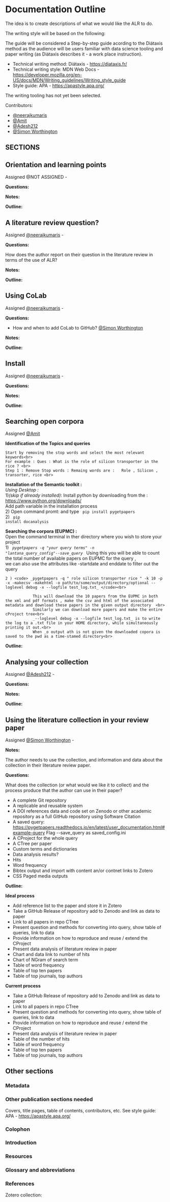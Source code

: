 # Documentation Outline

The idea is to create descriptions of what we would like the ALR to do.

The writing style will be based on the following:

The guide will be considered a Step-by-step guide acording to the Diátaxis method as the audience will be users familiar with data science tooling and paper writing (as Diátaxis describes it - a work place instruction).

 - Technical writing method: Diátaxis - https://diataxis.fr/
 - Technical writing style: MDN Web Docs - https://developer.mozilla.org/en-US/docs/MDN/Writing_guidelines/Writing_style_guide
 - Style guide: APA - https://apastyle.apa.org/

The writing tooling has not yet been selected.

Contributors:

 - [@neerajkumaris](https://github.com/neerajkumaris)
 - [@Amit](https://github.com/ydv-amit-ydv)
 - [@Adesh212](https://github.com/Adesh212)
 - [@Simon Worthington](https://github.com/mrchristian)

## SECTIONS

## Orientation and learning points

Assigned @NOT ASSIGNED - 

**Questions:** 

**Notes:** 

**Outline:**

## A literature review question?

Assigned [@neerajkumaris](https://github.com/neerajkumaris) - 

**Questions:** 

How does the author report on their question in the literature review in terms of the use of ALR?

**Notes:** 

**Outline:**

## Using CoLab

Assigned [@neerajkumaris](https://github.com/neerajkumaris) - 

**Questions:** 

- How and when to add CoLab to GitHub? [@Simon Worthington](https://github.com/mrchristian)

**Notes:** 

**Outline:**

## Install

Assigned [@neerajkumaris](https://github.com/neerajkumaris) - 

**Questions:** 

**Notes:** 

**Outline:**

## Searching open corpora<br>

Assigned [@Amit](https://github.com/ydv-amit-ydv) <br>

**Identification of the Topics and queries** <br>
	
	Start by removing the stop words and select the most relevant keywords<br>
	For example : Ques : What is the role of silicon transporter in the rice ? <br>
	Step 1 : Remove Stop words : Remaing words are :   Role , Silicon , transorter, rice <br>
	
**Installation of the Semantic toolkit :**<br>
		_Using Desktop :_<br>
		1)_(skip if already installed)_: Install python by downloading from the : https://www.python.org/downloads/<br>
			Add path variable in the installation process<br>
	    2) Open command promt: and type <code> pip install pygetpapers </code><br>
		2)                              <code> pip install docanalysis </code><br>
		

**Searching the corpora (EUPMC) :**<br>
	Open the command terminal in ther directory where you wish to store your project<br>
	1) <code>  _pygetpapers -q "your query terms" -n "lantana_query_config"--save_query_ </code>   Using this you will be able to count the total number of available papers on EUPMC for the query , <br>
				we can also use the attributes like -startdate and enddate to filter out the query <br>
				
	2 ) <code> _pygetpapers -q " role silicon transporter rice " -k 10 -p -x -makecsv -makehtml -o path/to/some/output/directory/optional --loglevel debug -x --logfile test_log.txt_ </code><br>
 
				This will download the 10 papers from the EUPMC in both the xml and pdf formats , make the csv and html of the associated metadata and download these papers in the given output directory	<br>
				Similarly we can download more papers and make the entire cProject tree<br>
				_--loglevel debug -x --logfile test_log.txt_ is to write the log to a .txt file in your HOME directory, while simultaneously printing it out.<br>
				When _o output ath is not given the downloaded copora is saved to the pwd as a time-stamed directory<br>

**Outline:**

## Analysing your collection

Assigned [@Adesh212](https://github.com/Adesh212) -

**Questions:** 

**Notes:** 

**Outline:**

## Using the literature collection in your review paper

Assigned [@Simon Worthington](https://github.com/mrchristian) -

**Notes:** 

The author needs to use the collection, and information and data about the collection in their literature review paper. 

**Questions:** 

What does the collection (or what would we like it to collect) and the process produce that the author can use in their paper?

 - A complete Git repository
 - A replicable and reusable system
 - A DOI references data and code set on Zenodo or other academic repository as a full GitHub repository using Software Citation
 - A saved query: https://pygetpapers.readthedocs.io/en/latest/user_documentation.html#example-query Flag --save_query as saved_config.ini
 - A CProject for the whole query
 - A CTree per paper
 - Custom terms and dictionaries
 - Data analysis results?
  - Hits
  - Word frequency
 - Bibtex output and import with content an/or contnet links to Zotero
 - CSS Paged media outputs

**Outline:**

**Ideal process**

 - Add reference list to the paper and store it in Zotero
 - Take a GitHub Release of repository add to Zenodo and link as data to paper
 - Link to all papers in repo CTree
 - Present question and methods for converting into query, show table of queries, link to data
 - Provide information on how to reproduce and reuse / extend the CProject
 - Present data analysis of literature review in paper
  - Chart and data link to number of hits
  - Chart of NGram of search term
  - Table of word frequency
  - Table of top ten papers
  - Table of top journals, top authors

**Current process**

 - Take a GitHub Release of repository add to Zenodo and link as data to paper
 - Link to all papers in repo CTree
 - Present question and methods for converting into query, show table of queries, link to data
 - Provide information on how to reproduce and reuse / extend the CProject
 - Present data analysis of literature review in paper
  - Table of the number of hits
  - Table of word frequency
  - Table of top ten papers
  - Table of top journals, top authors

## Other sections

### Metadata

### Other publication sections needed

Covers, title pages, table of contents, contributors, etc. See style guide: APA - https://apastyle.apa.org/

### Colophon

### Introduction

### Resources

### Glossary and abbreviations

### References

Zotero collection: 




